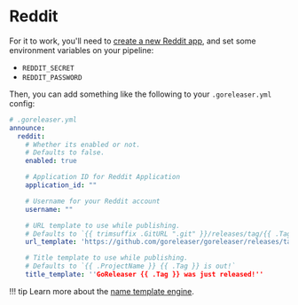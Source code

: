 # Reddit

For it to work, you'll need to [create a new Reddit app](https://www.reddit.com/prefs/apps), and set some environment
variables on your pipeline:

- `REDDIT_SECRET`
- `REDDIT_PASSWORD`

Then, you can add something like the following to your `.goreleaser.yml` config:

```yaml
# .goreleaser.yml
announce:
  reddit:
    # Whether its enabled or not.
    # Defaults to false.
    enabled: true

    # Application ID for Reddit Application
    application_id: ""

    # Username for your Reddit account
    username: ""

    # URL template to use while publishing.
    # Defaults to `{{ trimsuffix .GitURL ".git" }}/releases/tag/{{ .Tag }}`
    url_template: 'https://github.com/goreleaser/goreleaser/releases/tag/{{ .Tag }}'

    # Title template to use while publishing.
    # Defaults to `{{ .ProjectName }} {{ .Tag }} is out!`
    title_template: ''GoReleaser {{ .Tag }} was just released!''
```

!!! tip
    Learn more about the [name template engine](/customization/templates/).
